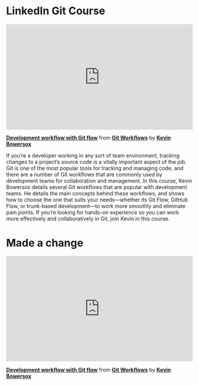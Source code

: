<H1>LinkedIn Git Course</H1>

<div style="position:relative;height:0;padding-bottom:56.25%"><iframe width="640" height="360" src="https://www.linkedin.com/learning/embed/git-workflows/development-workflow-with-git-flow?autoplay=false&claim=AQFE-GKnVPWaPQAAAZHX99M3Ni4o8su4dzlae23bVcgZkPtG1sOznEOulLpveiwfJF0xaB93sH9dyZT7tj_ZNy8tAhYW6k7E0MQ8x2tE78C7x3D0Ha0HtJmgT3q2DIHzzO0cv5kt3fA_8bo5aNHuGqXJdfTt3nm1WT8kDD4gyakyH4K98kP7tac1hhRL4sDpBHBSkYAu7i8oXO01jXTuLb1U5uIWUSudNiOs_lE79nRESQwba7A0lxR9XeTaKoEmH14-AD3E5iNK-chcxR0pnOA6BbrN7guV7RNSR0_-zx4YNINpyKvtA-aB5sxsov-DfSs5Z7hLjYzymoxb8DHwuRtcy_S7TecCYTI0J_RfsBf_wYiRgoV_uqM1_UQ06fyvghHw4VdqAmHcsNVXd3SB0WrQ2pL_utx00BU_40GqjLY8y2go0f1T2lDz1LWIBpotJxtXBvOIrjSuKjtfvcosuLu4dGIkJsKbhbjWht2brHJn20hUZYcMJiEmjbps8HUfLewfPAsjUlAfzTemDev33dghKCXsUdSiEM3fc7mC2tOyRbe7AzLAk8TngVsaJwzWhHtNLko9UYhiMFKikAjev5HxSUPCppAvWzKllSLztsyzXk-IeXBoG30Nv505YVNyZ0zg-FRBFjEBO5ZnYiFsKDIKjdekfRQrBMQQZdAuQ2SqR6tDGWFMeZjPHlG-LoeCk320S95OgGiRHreTLtYuUKBxKZQcrFcsxsHS7SvCmaTfV-gx3i_hGLDLDgiAYMqzwWP27fwDP6MUM6sz3-nJsYLEnefGnfIY7VMKLUYP1N6hu3eQx0YWIopErpXw7i1rL9U7uAWYcRC4IXBUV6sgG6-TjkKhI5xizUzmIO9avrVrv1j-ajiB21RR_XPI7Hlff8MsK40sNwjppv5wXymJdXhSI1mDwsysHAZJ3Q88jXgGKVuMvb4YsQf6e8axLJJrTD1gR5pVDD3xbZUFdT9z4xSxjnQtrX4xIn1gm2iZmCJw9jgHkN-iPudWAzqP_XEewInIWJkGQgZBt0udQ_SGus4JxZgx1WC9Q6VVEeo3CllVlJ_e4OcJ8R_MsM3RvaEpE8Th5G90OkuYlUrncC13bY6GiGlbdhOtVeD3NtjYNHqimW7Hjn17esznooakmDCj9wPcNWWt7Ab-ToIRXTPIsGlJJyVc3_OcSXrdNh_tiuvX75z6Q7GZh2KE-Q" mozallowfullscreen="true" webkitallowfullscreen="true" allowfullscreen="true" frameborder="0" style="position:absolute;width:100%;height:100%;left:0"></iframe></div><p><strong><a href="https://www.linkedin.com/learning/git-workflows/development-workflow-with-git-flow?trk=embed_lil">Development workflow with Git flow</a></strong> from <strong><a href="https://www.linkedin.com/learning/git-workflows?trk=embed_lil">Git Workflows</a></strong> by <strong><a href="https://www.linkedin.com/learning/instructors/kevin-bowersox?trk=embed_lil">Kevin Bowersox</a></strong></p>

If you’re a developer working in any sort of team environment, tracking changes to a project’s source code is a vitally important aspect of the job. Git is one of the most popular tools for tracking and managing code, and there are a number of Git workflows that are commonly used by development teams for collaboration and management. In this course, Kevin Bowersox details several Git workflows that are popular with development teams. He details the main concepts behind these workflows, and shows how to choose the one that suits your needs—whether its Git Flow, GitHub Flow, or trunk-based development—to work more smoothly and eliminate pain points. If you’re looking for hands-on experience so you can work more effectively and collaboratively in Git, join Kevin in this course.

<H1>Made a change</H1>


<div style="position:relative;height:0;padding-bottom:56.25%"><iframe width="640" height="360" src="https://www.linkedin.com/learning/embed/git-workflows/development-workflow-with-git-flow?autoplay=false&claim=AQFE-GKnVPWaPQAAAZHX99M3Ni4o8su4dzlae23bVcgZkPtG1sOznEOulLpveiwfJF0xaB93sH9dyZT7tj_ZNy8tAhYW6k7E0MQ8x2tE78C7x3D0Ha0HtJmgT3q2DIHzzO0cv5kt3fA_8bo5aNHuGqXJdfTt3nm1WT8kDD4gyakyH4K98kP7tac1hhRL4sDpBHBSkYAu7i8oXO01jXTuLb1U5uIWUSudNiOs_lE79nRESQwba7A0lxR9XeTaKoEmH14-AD3E5iNK-chcxR0pnOA6BbrN7guV7RNSR0_-zx4YNINpyKvtA-aB5sxsov-DfSs5Z7hLjYzymoxb8DHwuRtcy_S7TecCYTI0J_RfsBf_wYiRgoV_uqM1_UQ06fyvghHw4VdqAmHcsNVXd3SB0WrQ2pL_utx00BU_40GqjLY8y2go0f1T2lDz1LWIBpotJxtXBvOIrjSuKjtfvcosuLu4dGIkJsKbhbjWht2brHJn20hUZYcMJiEmjbps8HUfLewfPAsjUlAfzTemDev33dghKCXsUdSiEM3fc7mC2tOyRbe7AzLAk8TngVsaJwzWhHtNLko9UYhiMFKikAjev5HxSUPCppAvWzKllSLztsyzXk-IeXBoG30Nv505YVNyZ0zg-FRBFjEBO5ZnYiFsKDIKjdekfRQrBMQQZdAuQ2SqR6tDGWFMeZjPHlG-LoeCk320S95OgGiRHreTLtYuUKBxKZQcrFcsxsHS7SvCmaTfV-gx3i_hGLDLDgiAYMqzwWP27fwDP6MUM6sz3-nJsYLEnefGnfIY7VMKLUYP1N6hu3eQx0YWIopErpXw7i1rL9U7uAWYcRC4IXBUV6sgG6-TjkKhI5xizUzmIO9avrVrv1j-ajiB21RR_XPI7Hlff8MsK40sNwjppv5wXymJdXhSI1mDwsysHAZJ3Q88jXgGKVuMvb4YsQf6e8axLJJrTD1gR5pVDD3xbZUFdT9z4xSxjnQtrX4xIn1gm2iZmCJw9jgHkN-iPudWAzqP_XEewInIWJkGQgZBt0udQ_SGus4JxZgx1WC9Q6VVEeo3CllVlJ_e4OcJ8R_MsM3RvaEpE8Th5G90OkuYlUrncC13bY6GiGlbdhOtVeD3NtjYNHqimW7Hjn17esznooakmDCj9wPcNWWt7Ab-ToIRXTPIsGlJJyVc3_OcSXrdNh_tiuvX75z6Q7GZh2KE-Q" mozallowfullscreen="true" webkitallowfullscreen="true" allowfullscreen="true" frameborder="0" style="position:absolute;width:100%;height:100%;left:0"></iframe></div><p><strong><a href="https://www.linkedin.com/learning/git-workflows/development-workflow-with-git-flow?trk=embed_lil">Development workflow with Git flow</a></strong> from <strong><a href="https://www.linkedin.com/learning/git-workflows?trk=embed_lil">Git Workflows</a></strong> by <strong><a href="https://www.linkedin.com/learning/instructors/kevin-bowersox?trk=embed_lil">Kevin Bowersox</a></strong></p>